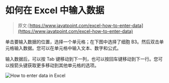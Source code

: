 # 如何在 Excel 中输入数据

> 原文:[https://www.javatpoint.com/excel-how-to-enter-data](https://www.javatpoint.com/excel-how-to-enter-data)

单击要输入数据的位置，选择一个单元格；在下图中选择了细胞 B3。然后双击单元格输入数据。您可以在单元格中输入文本、数字和公式。

输入数据后，可以按 Tab 键移动到下一列，也可以按回车键移动到下一行。您可以按箭头键获取更多移动到其他单元格的选项。

![How to enter data in Excel](../Images/2ae2d6845d49695c1bc7f0d9426c8ea4.png)